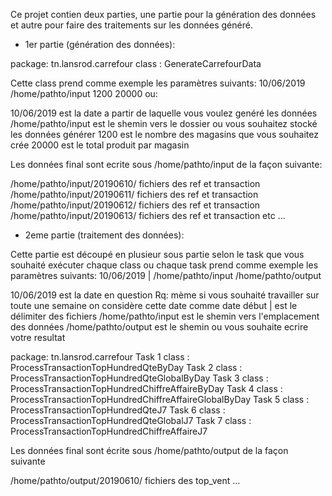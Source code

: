 Ce projet contien deux parties, une partie pour la génération des données et autre pour faire des traitements sur les données généré.

- 1er partie (génération des données):

package: tn.lansrod.carrefour
class : GenerateCarrefourData

Cette class prend comme exemple les paramètres suivants: 10/06/2019 /home/pathto/input 1200 20000 ou:

10/06/2019 est la date a partir de laquelle vous voulez genéré les données
/home/pathto/input est le shemin vers le dossier ou vous souhaitez stocké les données générer
1200 est le nombre des magasins que vous souhaitez crée
20000 est le total produit par magasin

Les données final sont ecrite sous /home/pathto/input de la façon suivante:

/home/pathto/input/20190610/ fichiers des ref et transaction
/home/pathto/input/20190611/ fichiers des ref et transaction
/home/pathto/input/20190612/ fichiers des ref et transaction
/home/pathto/input/20190613/ fichiers des ref et transaction etc ...

- 2eme partie (traitement des données):

Cette partie est découpé en plusieur sous partie selon le task que vous souhaité exécuter
chaque class ou chaque task prend comme exemple les paramètres suivants: 10/06/2019 | /home/pathto/input /home/pathto/output

10/06/2019 est la date en question Rq: mème si vous souhaité travailler sur toute une semaine on considère cette date comme date début
| est le délimiter des fichiers
/home/pathto/input est le shemin vers l'emplacement des données 
/home/pathto/output est le shemin ou vous souhaite ecrire votre resultat

package: tn.lansrod.carrefour
Task 1 class : ProcessTransactionTopHundredQteByDay
Task 2 class : ProcessTransactionTopHundredQteGlobalByDay
Task 3 class : ProcessTransactionTopHundredChiffreAffaireByDay
Task 4 class : ProcessTransactionTopHundredChiffreAffaireGlobalByDay
Task 5 class : ProcessTransactionTopHundredQteJ7
Task 6 class : ProcessTransactionTopHundredQteGlobalJ7
Task 7 class : ProcessTransactionTopHundredChiffreAffaireJ7

Les données final sont écrite sous /home/pathto/output de la façon suivante

/home/pathto/output/20190610/ fichiers des top_vent ...
